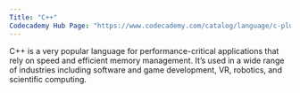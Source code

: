 ```yaml
---
Title: "C++"
Codecademy Hub Page: "https://www.codecademy.com/catalog/language/c-plus-plus" 
---
```


C++ is a very popular language for performance-critical applications that rely on speed and efficient memory management. It’s used in a wide range of industries including software and game development, VR, robotics, and scientific computing.
